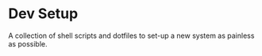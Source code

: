 # Dev Setup

A collection of shell scripts and dotfiles to set-up a new system as painless as possible.
